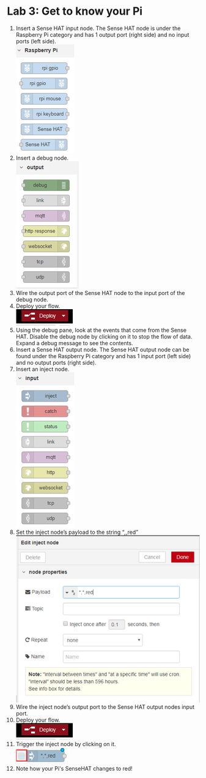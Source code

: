 # Lab 3: Get to know your Pi
1.	Insert a Sense HAT input node. The Sense HAT node is under the Raspberry Pi category and has 1 output port (right side) and no input ports (left side).   
![SenseHAT node](./images/pi-node-palette.png)
2.	Insert a debug node.   
![Debug](./images/debug-node-palette.png)
3.	Wire the output port of the Sense HAT node to the input port of the debug node.
4.	Deploy your flow.   
![Deploy button](./images/deploy-button.png)
5.	Using the debug pane, look at the events that come from the Sense HAT. Disable the debug node by clicking on it to stop the flow of data. Expand a debug message to see the contents.
6.	Insert a Sense HAT output node. The Sense HAT output node can be found under the Raspberry Pi category and has 1 input port (left side) and no output ports (right side).
7.	Insert an inject node.   
![Inject node](./images/inject-node-palette.png)
8.	Set the inject node’s payload to the string “*,*,red”   
![Inject node config](./images/inject-node-config.png)
9.	Wire the inject node’s output port to the Sense HAT output nodes input port.
10.	Deploy your flow.   
![Deploy button](./images/deploy-button.png)
11.	Trigger the inject node by clicking on it.   
![Click inject node](./images/click-inject-node-red.png)
12. Note how your Pi's SenseHAT changes to red!